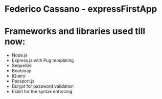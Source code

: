 # Federico Cassano - expressFirstApp
# Frameworks and libraries used till now:
- Node.js
- Express.js with Pug templating
- Sequelize
- Bootstrap
- jQuery
- Passport.js
- Bcrypt for password validation
- Eslint for the syntax enforcing
